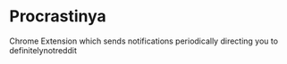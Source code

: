 # Procrastinya
Chrome Extension which sends notifications periodically directing you to definitelynotreddit
